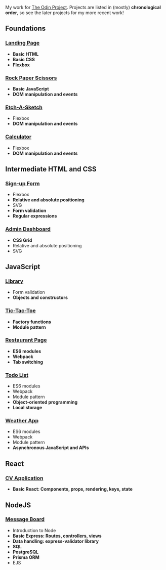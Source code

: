 My work for [The Odin Project](https://theodinproject.com/). 
Projects are listed in (mostly) **chronological order**, so see the later projects for my more recent work!

## Foundations

### [Landing Page](https://naomitzhao.github.io/top-projects/landing-page/)
- **Basic HTML**
- **Basic CSS**
- **Flexbox**

### [Rock Paper Scissors](https://naomitzhao.github.io/top-projects/rock-paper-scissors/)
- **Basic JavaScript**
- **DOM manipulation and events**

### [Etch-A-Sketch](https://naomitzhao.github.io/top-projects/etch-a-sketch/)
- Flexbox
- **DOM manipulation and events**

### [Calculator](https://naomitzhao.github.io/top-projects/calculator/)
- Flexbox
- **DOM manipulation and events**

## Intermediate HTML and CSS

### [Sign-up Form](https://naomitzhao.github.io/top-projects/sign-up-form/)
- Flexbox
- **Relative and absolute positioning**
- SVG
- **Form validation**
- **Regular expressions**

### [Admin Dashboard](https://naomitzhao.github.io/top-projects/admin-dashboard/)
- **CSS Grid**
- Relative and absolute positioning
- SVG

## JavaScript

### [Library](https://naomitzhao.github.io/top-projects/library/)
- Form validation
- **Objects and constructors**

### [Tic-Tac-Toe](https://naomitzhao.github.io/top-projects/tic-tac-toe/)
- **Factory functions**
- **Module pattern**

### [Restaurant Page](https://naomitzhao.github.io/top-projects/restaurant-page/dist)
- **ES6 modules**
- **Webpack**
- **Tab switching**

### [Todo List](https://naomitzhao.github.io/top-projects/todo-list/dist)
- ES6 modules
- Webpack
- Module pattern
- **Object-oriented programming**
- **Local storage**

### [Weather App](https://naomitzhao.github.io/top-projects/weather-app/dist)
- ES6 modules
- Webpack
- Module pattern
- **Asynchronous JavaScript and APIs**

## React

### [CV Application](https://naomitzhao-cv-application.netlify.app/)
- **Basic React: Components, props, rendering, keys, state**

## NodeJS

### [Message Board](https://naomitzhao-message-board.fly.dev/)
- Introduction to Node
- **Basic Express: Routes, controllers, views**
- **Data handling: express-validator library**
- **SQL**
- **PostgreSQL**
- **Prisma ORM**
- EJS
